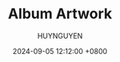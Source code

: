 ---
title: Album Artwork
description: Collection of Artwork
author: HUYNGUYEN	
date: 2024-09-05 12:12:00 +0800
categories: [Audio]
tags: []
pin: true
math: false
mermaid: false
image:
  path: /assets/posts/2024/POST-ID-6/FleetWoodMac.jpeg
  alt: FleetWoodMac - Rumours.
---